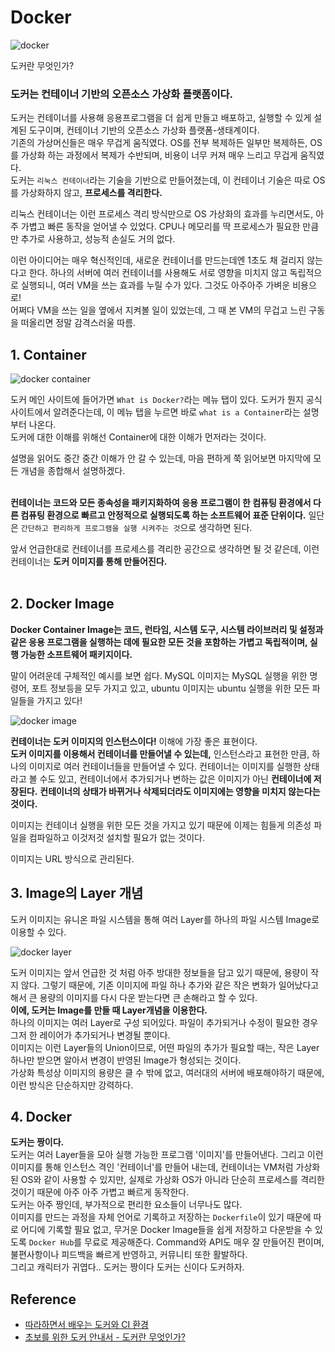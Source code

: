 # Docker

![docker](https://user-images.githubusercontent.com/71186266/210125841-1cff80c5-eec6-4de2-8b84-e840ea3d92cd.png)

도커란 무엇인가? <br>

### 도커는 컨테이너 기반의 오픈소스 가상화 플랫폼이다.
도커는 컨테이너를 사용해 응용프로그램을 더 쉽게 만들고 배포하고, 실행할 수 있게 설계된 도구이며, 컨테이너 기반의 오픈소스 가상화 플랫폼-생태계이다. <br>
기존의 가상머신들은 매우 무겁게 움직였다. OS를 전부 복제하든 일부만 복제하든, OS를 가상화 하는 과정에서 복제가 수반되며, 비용이 너무 커져 매우 느리고 무겁게 움직였다. <br>
도커는 `리눅스 컨테이너`라는 기술을 기반으로 만들어졌는데, 이 컨테이너 기술은 따로 OS를 가상화하지 않고, **프로세스를 격리한다.** <br>

리눅스 컨테이너는 이런 프로세스 격리 방식만으로 OS 가상화의 효과를 누리면서도, 아주 가볍고 빠른 동작을 얻어낼 수 있었다. CPU나 메모리를 딱 프로세스가 필요한 만큼만 추가로 사용하고, 성능적 손실도 거의 없다. <br>

이런 아이디어는 매우 혁신적인데, 새로운 컨테이너를 만드는데엔 1초도 채 걸리지 않는다고 한다. 하나의 서버에 여러 컨테이너를 사용해도 서로 영향을 미치지 않고 독립적으로 실행되니, 여러 VM을 쓰는 효과를 누릴 수가 있다. 그것도 아주아주 가벼운 비용으로! <br>
어쩌다 VM을 쓰는 일을 옆에서 지켜볼 일이 있었는데, 그 때 본 VM의 무겁고 느린 구동을 떠올리면 정말 감격스러울 따름. <br>

## 1. Container

![docker container](https://user-images.githubusercontent.com/71186266/210125838-113e7bb3-a6c5-45ec-98ea-940b6dd973ad.png)

도커 메인 사이트에 들어가면 `What is Docker?`라는 메뉴 탭이 있다. 도커가 뭔지 공식 사이트에서 알려준다는데, 이 메뉴 탭을 누르면 바로 `what is a Container`라는 설명 부터 나온다. <br>
도커에 대한 이해를 위해선 Container에 대한 이해가 먼저라는 것이다. <br>

설명을 읽어도 중간 중간 이해가 안 갈 수 있는데, 마음 편하게 쭉 읽어보면 마지막에 모든 개념을 종합해서 설명하겠다. <br> <br>

**컨테이너는 코드와 모든 종속성을 패키지화하여 응용 프로그램이 한 컴퓨팅 환경에서 다른 컴퓨팅 환경으로 빠르고 안정적으로 실행되도록 하는 소프트웨어 표준 단위이다.** 일단은 `간단하고 편리하게 프로그램을 실행 시켜주는 것`으로 생각하면 된다. <br>

앞서 언급한대로 컨테이너를 프로세스를 격리한 공간으로 생각하면 될 것 같은데, 이런 컨테이너는 **도커 이미지를 통해 만들어진다.** <br> <br>


## 2. Docker Image

**Docker Container Image는 코드, 런타임, 시스템 도구, 시스템 라이브러리 및 설정과 같은 응용 프로그램을 실행하는 데에 필요한 모든 것을 포함하는 가볍고 독립적이며, 실행 가능한 소프트웨어 패키지이다.** <br>

말이 어려운데 구체적인 예시를 보면 쉽다. MySQL 이미지는 MySQL 실행을 위한 명령어, 포트 정보등을 모두 가지고 있고, ubuntu 이미지는 ubuntu 실행을 위한 모든 파일들을 가지고 있다! <br>

![docker image](https://user-images.githubusercontent.com/71186266/210125839-b41208f3-9c39-4997-870b-81649659826b.png)

**컨테이너는 도커 이미지의 인스턴스이다!** 이해에 가장 좋은 표현이다. <br> 
**도커 이미지를 이용해서 컨테이너를 만들어낼 수 있는데,** 인스턴스라고 표현한 만큼, 하나의 이미지로 여러 컨테이너들을 만들어낼 수 있다.
컨테이너는 이미지를 실행한 상태라고 볼 수도 있고, 컨테이너에서 추가되거나 변하는 값은 이미지가 아닌 **컨테이너에 저장된다.** **컨테이너의 상태가 바뀌거나 삭제되더라도 이미지에는 영향을 미치지 않는다는 것이다.**  <br>

이미지는 컨테이너 실행을 위한 모든 것을 가지고 있기 때문에 이제는 힘들게 의존성 파일을 컴파일하고 이것저것 설치할 필요가 없는 것이다. <br>

이미지는 URL 방식으로 관리된다.

## 3. Image의 Layer 개념
도커 이미지는 유니온 파일 시스템을 통해 여러 Layer를 하나의 파일 시스템 Image로 이용할 수 있다. <br>

![docker layer](https://user-images.githubusercontent.com/71186266/210125840-82dee471-5d33-4f54-ae32-a28bbf4947b8.png)

도커 이미지는 앞서 언급한 것 처럼 아주 방대한 정보들을 담고 있기 때문에, 용량이 작지 않다. 그렇기 때문에, 기존 이미지에 파일 하나 추가와 같은 작은 변화가 일어났다고 해서 큰 용량의 이미지를 다시 다운 받는다면 큰 손해라고 할 수 있다. <Br>
**이에, 도커는 Image를 만들 때 Layer개념을 이용한다.** <br>
하나의 이미지는 여러 Layer로 구성 되어있다. 파일이 추가되거나 수정이 필요한 경우 그저 한 레이어가 추가되거나 변경될 뿐이다. <br>
이미지는 이런 Layer들의 Union이므로, 어떤 파일의 추가가 필요할 때는, 작은 Layer하나만 받으면 알아서 변경이 반영된 Image가 형성되는 것이다. <br>
가상화 특성상 이미지의 용량은 클 수 밖에 없고, 여러대의 서버에 배포해야하기 때문에, 이런 방식은 단순하지만 강력하다.

## 4. Docker
**도커는 짱이다.** <br>
도커는 여러 Layer들을 모아 실행 가능한 프로그램 '이미지'를 만들어낸다. 그리고 이런 이미지를 통해 인스턴스 격인 '컨테이너'를 만들어 내는데, 컨테이너는 VM처럼 가상화된 OS와 같이 사용할 수 있지만, 실제로 가상화 OS가 아니라 단순히 프로세스를 격리한 것이기 때문에 아주 아주 가볍고 빠르게 동작한다. <Br>
도커는 아주 짱인데, 부가적으로 편리한 요소들이 너무나도 많다. <br> 
이미지를 만드는 과정을 자체 언어로 기록하고 저장하는 `Dockerfile`이 있기 때문에 따로 어디에 기록할 필요 없고, 무거운 Docker Image들을 쉽게 저장하고 다운받을 수 있도록 `Docker Hub`를 무료로 제공해준다. Command와 API도 매우 잘 만들어진 편이며, 불편사항이나 피드백을 빠르게 반영하고, 커뮤니티 또한 활발하다. <br>
그리고 캐릭터가 귀엽다.. 도커는 짱이다 도커는 신이다 도커하자.

## Reference
- [따라하면서 배우는 도커와 CI 환경](https://www.inflearn.com/course/%EB%94%B0%EB%9D%BC%ED%95%98%EB%A9%B0-%EB%B0%B0%EC%9A%B0%EB%8A%94-%EB%8F%84%EC%BB%A4-ci/dashboard)
- [초보를 위한 도커 안내서 - 도커란 무엇인가?](https://subicura.com/2017/01/19/docker-guide-for-beginners-1.html)

